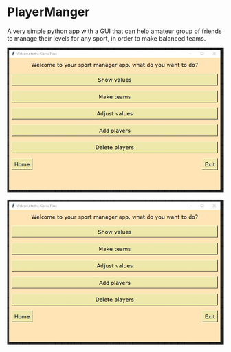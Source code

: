 # PlayerManger
A very simple python app with a GUI that can help amateur group of friends to manage their levels for any sport, in order to make balanced teams.


![](demopicture.JPG)

<img src="demopicture.JPG" alt="Paris" class="center">
